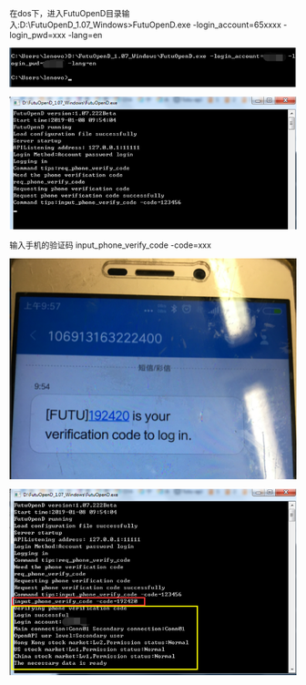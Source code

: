 在dos下，进入FutuOpenD目录输入:D:\\FutuOpenD_1.07_Windows\>FutuOpenD.exe
-login_account=65xxxx -login_pwd=xxx -lang=en

![](media/a2c10a3326753b98dbebddd8ba0721d8.png)

![](media/26992755f5c3e49ce3aa45f3e763834d.png)

输入手机的验证码 input_phone_verify_code -code=xxx

![](media/392fde6b7a5a4fb5d16b03eb0a2189b7.png)

![](media/068c7973ae17f4a62c035ceb386e5e6f.png)
